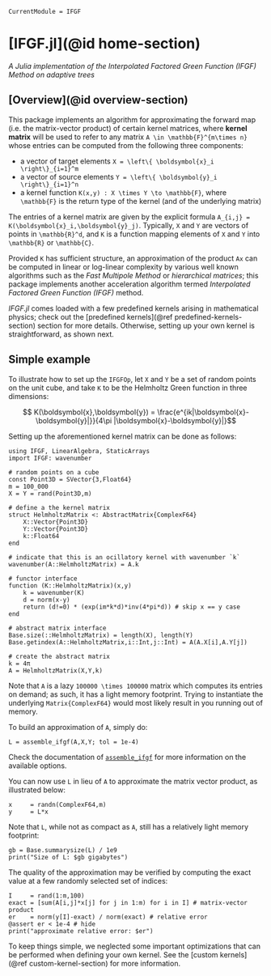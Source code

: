 ```@meta
CurrentModule = IFGF
```

# [IFGF.jl](@id home-section)

*A Julia implementation of the Interpolated Factored Green Function (IFGF) Method
 on adaptive trees*

## [Overview](@id overview-section)

This package implements an algorithm for approximating the forward map (i.e. the
matrix-vector product) of certain kernel matrices, where **kernel matrix** will
be used to refer to any matrix ``A \in \mathbb{F}^{m\times n}`` whose entries
can be computed from the following three components:

- a vector of target elements ``X = \left\{ \boldsymbol{x}_i \right\}_{i=1}^m`` 
- a vector of source elements ``Y = \left\{ \boldsymbol{y}_i \right\}_{i=1}^n`` 
- a kernel function ``K(x,y) : X \times Y \to \mathbb{F}``, where ``\mathbb{F}``
  is the return type of the kernel (and of the underlying matrix)

The entries of a kernel matrix are given by the explicit formula ``A_{i,j} =
K(\boldsymbol{x}_i,\boldsymbol{y}_j)``. Typically, ``X`` and ``Y`` are vectors
of points in ``\mathbb{R}^d``, and ``K`` is a function mapping elements of ``X``
and ``Y`` into ``\mathbb{R}`` or ``\mathbb{C}``.

Provided ``K`` has sufficient structure, an approximation of the product ``Ax``
can be computed in linear or log-linear complexity by various well known
algorithms such as the *Fast Multipole Method* or *hierarchical matrices*; this
package implements another acceleration algorithm termed *Interpolated Factored
Green Function (IFGF)* method.

*IFGF.jl* comes loaded with a few predefined kernels arising in mathematical
physics; check out the [predefined kernels](@ref predefined-kernels-section)
section for more details. Otherwise, setting up your own kernel is
straightforward, as shown next.

## Simple example

To illustrate how to set up the `IFGFOp`, let ``X`` and ``Y`` be a set of random
points on the unit cube, and take ``K`` to be the Helmholtz Green function in
three dimensions:

```math
    K(\boldsymbol{x},\boldsymbol{y}) = \frac{e^{ik|\boldsymbol{x}-\boldsymbol{y}|}}{4\pi |\boldsymbol{x}-\boldsymbol{y}|}
```

Setting up the aforementioned kernel matrix can be done as follows:

```@example helmholtz-simple
using IFGF, LinearAlgebra, StaticArrays
import IFGF: wavenumber

# random points on a cube
const Point3D = SVector{3,Float64}
m = 100_000
X = Y = rand(Point3D,m)

# define a the kernel matrix
struct HelmholtzMatrix <: AbstractMatrix{ComplexF64}
    X::Vector{Point3D}
    Y::Vector{Point3D}
    k::Float64
end

# indicate that this is an ocillatory kernel with wavenumber `k`
wavenumber(A::HelmholtzMatrix) = A.k

# functor interface
function (K::HelmholtzMatrix)(x,y)
    k = wavenumber(K)
    d = norm(x-y)
    return (d!=0) * (exp(im*k*d)*inv(4*pi*d)) # skip x == y case
end

# abstract matrix interface
Base.size(::HelmholtzMatrix) = length(X), length(Y)
Base.getindex(A::HelmholtzMatrix,i::Int,j::Int) = A(A.X[i],A.Y[j])

# create the abstract matrix
k = 4π   
A = HelmholtzMatrix(X,Y,k)
```

Note that `A` is a lazy ``100000 \times 100000`` matrix which computes its
entries on demand; as such, it has a light memory footprint. Trying to
instantiate the underlying `Matrix{ComplexF64}` would most likely result in you
running out of memory.

To build an approximation of `A`, simply do:

```@example helmholtz-simple
L = assemble_ifgf(A,X,Y; tol = 1e-4)
```

Check the documentation of [`assemble_ifgf`](@ref) for more information on the
available options.

You can now use `L` in lieu of `A` to approximate the matrix vector product, as
illustrated below:

```@example helmholtz-simple
x     = randn(ComplexF64,m)
y     = L*x
```

Note that `L`, while not as compact as `A`, still has a
relatively light memory footprint:

```@example helmholtz-simple
gb = Base.summarysize(L) / 1e9
print("Size of L: $gb gigabytes")
```

The quality of the approximation may be verified by computing the exact value at
a few randomly selected set of indices:

```@example helmholtz-simple
I     = rand(1:m,100)
exact = [sum(A[i,j]*x[j] for j in 1:m) for i in I] # matrix-vector product
er    = norm(y[I]-exact) / norm(exact) # relative error
@assert er < 1e-4 # hide
print("approximate relative error: $er")
```

To keep things simple, we neglected some important optimizations that can be
performed when defining your own kernel. See the [custom kernels](@ref
custom-kernel-section) for more information.
